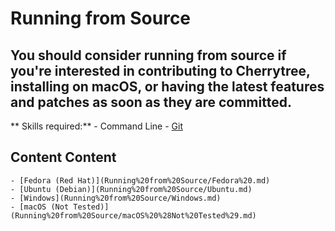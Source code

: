 
# Running from Source


## 	You should consider running from source if you're interested in contributing to Cherrytree, installing on macOS, or having the latest features and patches as soon as they are committed.
	
   ** Skills required:**
	- Command Line
	- [Git](https://git-scm.com/)

## 	Content	Content
	- [Fedora (Red Hat)](Running%20from%20Source/Fedora%20.md)
	- [Ubuntu (Debian)](Running%20from%20Source/Ubuntu.md)
	- [Windows](Running%20from%20Source/Windows.md)
	- [macOS (Not Tested)](Running%20from%20Source/macOS%20%28Not%20Tested%29.md)

